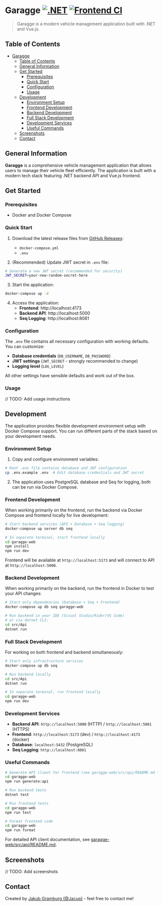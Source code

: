 # Garagge [![.NET](https://github.com/Jacup/Garagge/actions/workflows/dotnet.yml/badge.svg?branch=main)](https://github.com/Jacup/Garagge/actions/workflows/dotnet.yml) [![Frontend CI](https://github.com/Jacup/Garagge/actions/workflows/vue.yml/badge.svg?branch=main)](https://github.com/Jacup/Garagge/actions/workflows/vue.yml)

> Garagge is a modern vehicle management application built with .NET and Vue.js.


## Table of Contents

- [Garagge  ](#garagge--)
  - [Table of Contents](#table-of-contents)
  - [General Information](#general-information)
  - [Get Started](#get-started)
    - [Prerequisites](#prerequisites)
    - [Quick Start](#quick-start)
    - [Configuration](#configuration)
    - [Usage](#usage)
  - [Development](#development)
    - [Environment Setup](#environment-setup)
    - [Frontend Development](#frontend-development)
    - [Backend Development](#backend-development)
    - [Full Stack Development](#full-stack-development)
    - [Development Services](#development-services)
    - [Useful Commands](#useful-commands)
  - [Screenshots](#screenshots)
  - [Contact](#contact)


## General Information

**Garagge** is a comprehensive vehicle management application that allows users to manage their vehicle fleet efficiently. The application is built with a modern tech stack featuring .NET backend API and Vue.js frontend.


## Get Started

### Prerequisites

- Docker and Docker Compose

### Quick Start

1. Download the latest release files from [GitHub Releases](https://github.com/Jacup/Garagge/releases/latest):
   - `docker-compose.yml`
   - `.env`

2. (Recommended) Update JWT secret in `.env` file:
```bash
# Generate a new JWT secret (recommended for security)
JWT_SECRET=your-new-random-secret-here
```

3. Start the application:
```bash
docker-compose up -d
```

4. Access the application:
   - **Frontend**: http://localhost:4173
   - **Backend API**: http://localhost:5000
   - **Seq Logging**: http://localhost:8081

### Configuration

The `.env` file contains all necessary configuration with working defaults. You can customize:

- **Database credentials** (`DB_USERNAME`, `DB_PASSWORD`)
- **JWT settings** (`JWT_SECRET` - strongly recommended to change)
- **Logging level** (`LOG_LEVEL`)

All other settings have sensible defaults and work out of the box.

### Usage

// TODO: Add usage instructions


## Development

The application provides flexible development environment setup with Docker Compose support. You can run different parts of the stack based on your development needs.

### Environment Setup

1. Copy and configure environment variables:
```bash
# Root .env file contains database and JWT configuration
cp .env.example .env  # Edit database credentials and JWT secret
```

2. The application uses PostgreSQL database and Seq for logging, both can be run via Docker Compose.

### Frontend Development

When working primarily on the frontend, run the backend via Docker Compose and frontend locally for live development:

```bash
# Start backend services (API + Database + Seq logging)
docker-compose up server db seq

# In separate terminal, start frontend locally
cd garagge-web
npm install
npm run dev
```
Frontend will be available at `http://localhost:5173` and will connect to API at `http://localhost:5000`.

### Backend Development

When working primarily on the backend, run the frontend in Docker to test your API changes:

```bash
# Start only dependencies (Database + Seq + Frontend)
docker-compose up db seq garagge-web

# Run backend in your IDE (Visual Studio/Rider/VS Code)
# or via dotnet CLI:
cd src/Api
dotnet run
```

### Full Stack Development

For working on both frontend and backend simultaneously:

```bash
# Start only infrastructure services
docker-compose up db seq

# Run backend locally
cd src/Api
dotnet run

# In separate terminal, run frontend locally
cd garagge-web
npm run dev
```

### Development Services

- **Backend API**: `http://localhost:5000` (HTTP) / `http://localhost:5001` (HTTPS)
- **Frontend**: `http://localhost:5173` (dev) / `http://localhost:4173` (docker)
- **Database**: `localhost:5432` (PostgreSQL)
- **Seq Logging**: `http://localhost:8081`

### Useful Commands

```bash
# Generate API client for frontend (see garagge-web/src/api/README.md for details)
cd garagge-web
npm run generate:api

# Run backend tests
dotnet test

# Run frontend tests
cd garagge-web
npm run test

# Format frontend code
cd garagge-web
npm run format
```

For detailed API client documentation, see [garagge-web/src/api/README.md](garagge-web/src/api/README.md).


## Screenshots

// TODO: Add screenshots


## Contact

Created by [Jakub Gramburg (@Jacup)](https://github.com/Jacup) - feel free to contact me!
